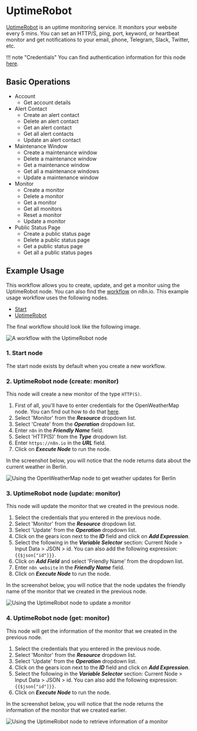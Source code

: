 # UptimeRobot

[UptimeRobot](https://uptimerobot.com/) is an uptime monitoring service. It monitors your website every 5 mins. You can set an HTTP/S, ping, port, keyword, or heartbeat monitor and get notifications to your email, phone, Telegram, Slack, Twitter, etc.

!!! note "Credentials"
    You can find authentication information for this node [here](/integrations/builtin/credentials/uptimerobot/).


## Basic Operations

* Account
    * Get account details
* Alert Contact
    * Create an alert contact
    * Delete an alert contact
    * Get an alert contact
    * Get all alert contacts
    * Update an alert contact
* Maintenance Window
    * Create a maintenance window
    * Delete a maintenance window
    * Get a maintenance window
    * Get all a maintenance windows
    * Update a maintenance window
* Monitor
    * Create a monitor
    * Delete a monitor
    * Get a monitor
    * Get all monitors
    * Reset a monitor
    * Update a monitor
* Public Status Page
    * Create a public status page
    * Delete a public status page
    * Get a public status page
    * Get all a public status pages

## Example Usage

This workflow allows you to create, update, and get a monitor using the UptimeRobot node. You can also find the [workflow](https://n8n.io/workflows/1112) on n8n.io. This example usage workflow uses the following nodes.
- [Start](/integrations/builtin/core-nodes/n8n-nodes-base.start/)
- [UptimeRobot]()

The final workflow should look like the following image.

![A workflow with the UptimeRobot node](/_images/integrations/builtin/app-nodes/uptimerobot/workflow.png)

### 1. Start node

The start node exists by default when you create a new workflow.

### 2. UptimeRobot node (create: monitor)

This node will create a new monitor of the type `HTTP(S)`.

1. First of all, you'll have to enter credentials for the OpenWeatherMap node. You can find out how to do that [here](/integrations/builtin/credentials/openweathermap/).
2. Select 'Monitor' from the ***Resource*** dropdown list.
3. Select 'Create' from the ***Operation*** dropdown list.
4. Enter `n8n` in the ***Friendly Name*** field.
5. Select 'HTTP(S)' from the ***Type*** dropdown list.
6. Enter `https://n8n.io` in the ***URL*** field.
7. Click on ***Execute Node*** to run the node.

In the screenshot below, you will notice that the node returns data about the current weather in Berlin.

![Using the OpenWeatherMap node to get weather updates for Berlin](/_images/integrations/builtin/app-nodes/uptimerobot/uptimerobot_node.png)

### 3. UptimeRobot node (update: monitor)

This node will update the monitor that we created in the previous node.

1. Select the credentials that you entered in the previous node.
2. Select 'Monitor' from the ***Resource*** dropdown list.
3. Select 'Update' from the ***Operation*** dropdown list.
4. Click on the gears icon next to the ***ID*** field and click on ***Add Expression***.
5. Select the following in the ***Variable Selector*** section: Current Node > Input Data > JSON > id. You can also add the following expression: `{{$json["id"]}}`.
6. Click on ***Add Field*** and select 'Friendly Name' from the dropdown list.
7. Enter `n8n website` in the ***Friendly Name*** field.
8. Click on ***Execute Node*** to run the node.


In the screenshot below, you will notice that the node updates the friendly name of the monitor that we created in the previous node.

![Using the UptimeRobot node to update a monitor](/_images/integrations/builtin/app-nodes/uptimerobot/uptimerobot1_node.png)

### 4. UptimeRobot node (get: monitor)

This node will get the information of the monitor that we created in the previous node.

1. Select the credentials that you entered in the previous node.
2. Select 'Monitor' from the ***Resource*** dropdown list.
3. Select 'Update' from the ***Operation*** dropdown list.
4. Click on the gears icon next to the ***ID*** field and click on ***Add Expression***.
5. Select the following in the ***Variable Selector*** section: Current Node > Input Data > JSON > id. You can also add the following expression: `{{$json["id"]}}`.
6. Click on ***Execute Node*** to run the node.


In the screenshot below, you will notice that the node returns the information of the monitor that we created earlier.

![Using the UptimeRobot node to retrieve information of a monitor](/_images/integrations/builtin/app-nodes/uptimerobot/uptimerobot2_node.png)
